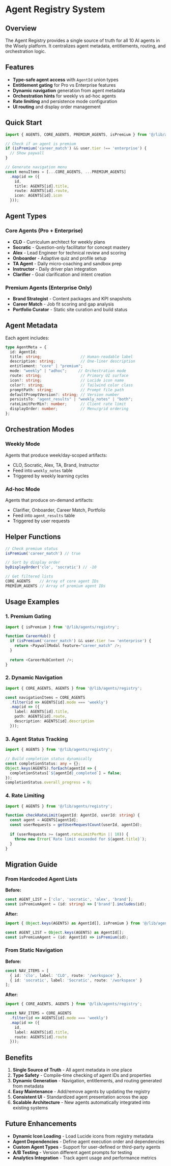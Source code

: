 # Agent Registry System

## Overview

The Agent Registry provides a single source of truth for all 10 AI agents in the Wisely platform. It centralizes agent metadata, entitlements, routing, and orchestration logic.

## Features

- **Type-safe agent access** with `AgentId` union types
- **Entitlement gating** for Pro vs Enterprise features
- **Dynamic navigation** generation from agent metadata
- **Orchestration hints** for weekly vs ad-hoc agents
- **Rate limiting** and persistence mode configuration
- **UI routing** and display order management

## Quick Start

```typescript
import { AGENTS, CORE_AGENTS, PREMIUM_AGENTS, isPremium } from '@/lib/agents/registry';

// Check if an agent is premium
if (isPremium('career_match') && user.tier !== 'enterprise') {
  // Show paywall
}

// Generate navigation menu
const menuItems = [...CORE_AGENTS, ...PREMIUM_AGENTS]
  .map(id => ({
    id,
    title: AGENTS[id].title,
    route: AGENTS[id].route,
    icon: AGENTS[id].icon
  }));
```

## Agent Types

### Core Agents (Pro + Enterprise)
- **CLO** - Curriculum architect for weekly plans
- **Socratic** - Question-only facilitator for concept mastery
- **Alex** - Lead Engineer for technical review and scoring
- **Onboarder** - Adaptive quiz and profile setup
- **TA Agent** - Daily micro-coaching and sandbox prep
- **Instructor** - Daily driver plan integration
- **Clarifier** - Goal clarification and intent creation

### Premium Agents (Enterprise Only)
- **Brand Strategist** - Content packages and KPI snapshots
- **Career Match** - Job fit scoring and gap analysis
- **Portfolio Curator** - Static site curation and build status

## Agent Metadata

Each agent includes:

```typescript
type AgentMeta = {
  id: AgentId;
  title: string;                 // Human-readable label
  description: string;           // One-liner description
  entitlement: "core" | "premium";
  mode: "weekly" | "adhoc";     // Orchestration mode
  route: string;                 // Primary UI surface
  icon?: string;                 // Lucide icon name
  color?: string;                // Tailwind color class
  promptPath: string;            // Prompt file path
  defaultPromptVersion?: string; // Version number
  persistsTo: "agent_results" | "weekly_notes" | "both";
  rateLimitPerMin?: number;      // Client rate limit
  displayOrder: number;          // Menu/grid ordering
};
```

## Orchestration Modes

### Weekly Mode
Agents that produce week/day-scoped artifacts:
- CLO, Socratic, Alex, TA, Brand, Instructor
- Feed into `weekly_notes` table
- Triggered by weekly learning cycles

### Ad-hoc Mode
Agents that produce on-demand artifacts:
- Clarifier, Onboarder, Career Match, Portfolio
- Feed into `agent_results` table
- Triggered by user requests

## Helper Functions

```typescript
// Check premium status
isPremium('career_match') // true

// Sort by display order
byDisplayOrder('clo', 'socratic') // -10

// Get filtered lists
CORE_AGENTS    // Array of core agent IDs
PREMIUM_AGENTS // Array of premium agent IDs
```

## Usage Examples

### 1. Premium Gating
```typescript
import { isPremium } from '@/lib/agents/registry';

function CareerHub() {
  if (isPremium('career_match') && user.tier !== 'enterprise') {
    return <PaywallModal feature="career_match" />;
  }
  
  return <CareerHubContent />;
}
```

### 2. Dynamic Navigation
```typescript
import { CORE_AGENTS, AGENTS } from '@/lib/agents/registry';

const navigationItems = CORE_AGENTS
  .filter(id => AGENTS[id].mode === 'weekly')
  .map(id => ({
    label: AGENTS[id].title,
    path: AGENTS[id].route,
    description: AGENTS[id].description
  }));
```

### 3. Agent Status Tracking
```typescript
import { AGENTS } from '@/lib/agents/registry';

// Build completion status dynamically
const completionStatus: any = {};
Object.keys(AGENTS).forEach(agentId => {
  completionStatus[`${agentId}_completed`] = false;
});
completionStatus.overall_progress = 0;
```

### 4. Rate Limiting
```typescript
import { AGENTS } from '@/lib/agents/registry';

function checkRateLimit(agentId: AgentId, userId: string) {
  const agent = AGENTS[agentId];
  const userRequests = getUserRequestCount(userId, agentId);
  
  if (userRequests >= (agent.rateLimitPerMin || 10)) {
    throw new Error(`Rate limit exceeded for ${agent.title}`);
  }
}
```

## Migration Guide

### From Hardcoded Agent Lists
**Before:**
```typescript
const AGENT_LIST = ['clo', 'socratic', 'alex', 'brand'];
const isPremiumAgent = (id: string) => ['brand'].includes(id);
```

**After:**
```typescript
import { Object.keys(AGENTS) as AgentId[], isPremium } from '@/lib/agents/registry';

const AGENT_LIST = Object.keys(AGENTS) as AgentId[];
const isPremiumAgent = (id: AgentId) => isPremium(id);
```

### From Static Navigation
**Before:**
```typescript
const NAV_ITEMS = [
  { id: 'clo', label: 'CLO', route: '/workspace' },
  { id: 'socratic', label: 'Socratic', route: '/workspace' }
];
```

**After:**
```typescript
import { CORE_AGENTS, AGENTS } from '@/lib/agents/registry';

const NAV_ITEMS = CORE_AGENTS
  .filter(id => AGENTS[id].mode === 'weekly')
  .map(id => ({
    id,
    label: AGENTS[id].title,
    route: AGENTS[id].route
  }));
```

## Benefits

1. **Single Source of Truth** - All agent metadata in one place
2. **Type Safety** - Compile-time checking of agent IDs and properties
3. **Dynamic Generation** - Navigation, entitlements, and routing generated from metadata
4. **Easy Maintenance** - Add/remove agents by updating the registry
5. **Consistent UI** - Standardized agent presentation across the app
6. **Scalable Architecture** - New agents automatically integrated into existing systems

## Future Enhancements

- **Dynamic Icon Loading** - Load Lucide icons from registry metadata
- **Agent Dependencies** - Define agent execution order and dependencies
- **Custom Agent Types** - Support for user-defined or third-party agents
- **A/B Testing** - Version different agent prompts for testing
- **Analytics Integration** - Track agent usage and performance metrics
